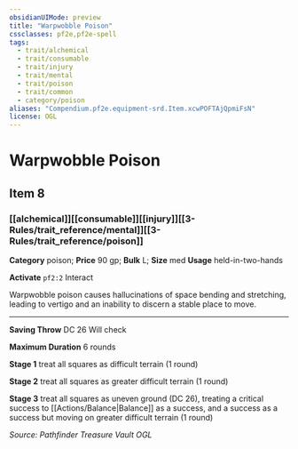 ```yaml
---
obsidianUIMode: preview
title: "Warpwobble Poison"
cssclasses: pf2e,pf2e-spell
tags:
  - trait/alchemical
  - trait/consumable
  - trait/injury
  - trait/mental
  - trait/poison
  - trait/common
  - category/poison
aliases: "Compendium.pf2e.equipment-srd.Item.xcwPOFTAjQpmiFsN"
license: OGL
---
```

# Warpwobble Poison
## Item 8
### [[alchemical]][[consumable]][[injury]][[3-Rules/trait_reference/mental]][[3-Rules/trait_reference/poison]]

**Category** poison; 
**Price** 90 gp; 
**Bulk** L; **Size** med
**Usage** held-in-two-hands

**Activate** `pf2:2` Interact

Warpwobble poison causes hallucinations of space bending and stretching, leading to vertigo and an inability to discern a stable place to move.

* * *

**Saving Throw** DC 26 Will check

**Maximum Duration** 6 rounds

**Stage 1** treat all squares as difficult terrain (1 round)

**Stage 2** treat all squares as greater difficult terrain (1 round)

**Stage 3** treat all squares as uneven ground (DC 26), treating a critical success to [[Actions/Balance|Balance]] as a success, and a success as a success but moving on greater difficult terrain (1 round)

*Source: Pathfinder Treasure Vault*
*OGL*